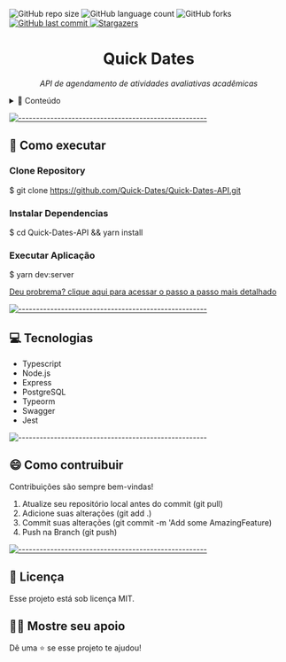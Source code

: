 
![GitHub repo size](https://img.shields.io/github/repo-size/Quick-Dates/Quick-Dates-API?style=for-the-badge)
![GitHub language count](https://img.shields.io/github/languages/count/Quick-Dates/Quick-Dates-API?style=for-the-badge)
![GitHub forks](https://img.shields.io/github/forks/Quick-Dates/Quick-Dates-API?style=for-the-badge)
<a href="https://github.com/Quick-DatesQuick-Dates-API/commits/master">
<img alt="GitHub last commit" src="https://img.shields.io/github/last-commit/Quick-Dates/Quick-Dates-API?color=774DD6&style=for-the-badge">
</a>
<a href="https://github.com/Quick-Dates/model-complete-readme/stargazers">
<img alt="Stargazers" src="https://img.shields.io/github/stars/Quick-Dates/Quick-Dates-API?style=for-the-badge&logo=github">
</a>

<p align="center">

<h1 align="center"> Quick Dates </h3>

<p align="center"><i>API de agendamento de atividades avaliativas acadêmicas</i></p>

<details>
<summary>📖 Conteúdo</summary>
<br />

* [Funcionalidades e melhorias](#melhorias)
* [➤ Como executar](#executar)
* [➤ Tecnologias](#tecnologias)
* [➤ Colaboradores](#colaboradores)
* [➤ Contribuidores](#contribuir)
* [➤ Licença](#licenca)
</details>

[![-----------------------------------------------------](https://raw.githubusercontent.com/andreasbm/readme/master/assets/lines/colored.png)](#executar)

## :construction_worker: Como executar <a name="executar"></a>

### Clone Repository
$ git clone https://github.com/Quick-Dates/Quick-Dates-API.git

### Instalar Dependencias
$ cd Quick-Dates-API && yarn install

### Executar Aplicação
$ yarn dev:server

<a href="https://www.notion.so/Ambiente-Back-end-20fdcf2697fc4066b96ab5ced3b581ed"> 
  Deu probrema? clique aqui para acessar o passo a passo mais detalhado
</a>

[![-----------------------------------------------------](https://raw.githubusercontent.com/andreasbm/readme/master/assets/lines/colored.png)](##tecnologias)

## :computer: Tecnologias<a name="tecnologias"></a>
<ul>
<li>Typescript</li>
<li>Node.js</li>
<li>Express</li>
<li>PostgreSQL</li>
<li>Typeorm</li>
<li>Swagger</li>
<li>Jest</li>
</ul>

![-----------------------------------------------------](https://raw.githubusercontent.com/andreasbm/readme/master/assets/lines/colored.png)


## 😄 Como contruibuir<br> <a name="contribuir"></a>

Contribuições são sempre bem-vindas!

1. Atualize seu repositório local antes do commit (git pull)
1. Adicione suas alterações (git add .)
2. Commit suas alterações (git commit -m 'Add some AmazingFeature)
3. Push na Branch (git push)

[![-----------------------------------------------------](https://raw.githubusercontent.com/andreasbm/readme/master/assets/lines/colored.png)](#licensa)

## 📝 Licença <a name="licenca"></a>

Esse projeto está sob licença MIT.

## :man_astronaut: Mostre seu apoio

Dê uma ⭐️ se esse projeto te ajudou!
